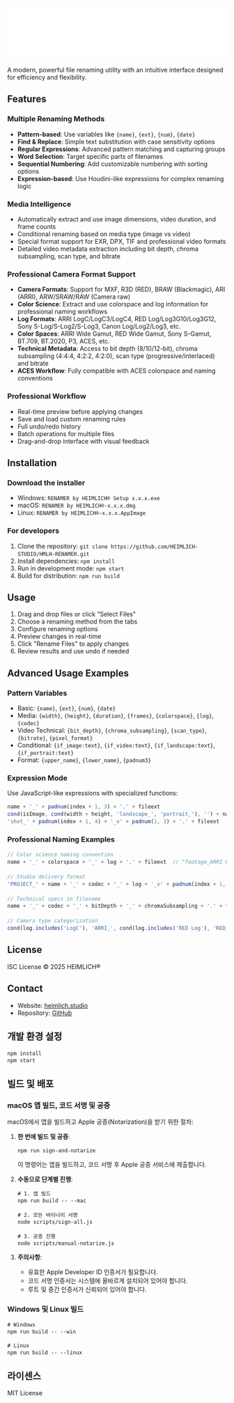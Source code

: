 ![RENAMER by HEIMLICH®](assets/HEIMLICH_TYPOLOGO.svg)

A modern, powerful file renaming utility with an intuitive interface designed for efficiency and flexibility.

## Features

### Multiple Renaming Methods
- **Pattern-based**: Use variables like `{name}`, `{ext}`, `{num}`, `{date}`
- **Find & Replace**: Simple text substitution with case sensitivity options
- **Regular Expressions**: Advanced pattern matching and capturing groups
- **Word Selection**: Target specific parts of filenames
- **Sequential Numbering**: Add customizable numbering with sorting options
- **Expression-based**: Use Houdini-like expressions for complex renaming logic

### Media Intelligence
- Automatically extract and use image dimensions, video duration, and frame counts
- Conditional renaming based on media type (image vs video)
- Special format support for EXR, DPX, TIF and professional video formats
- Detailed video metadata extraction including bit depth, chroma subsampling, scan type, and bitrate

### Professional Camera Format Support
- **Camera Formats**: Support for MXF, R3D (RED), BRAW (Blackmagic), ARI (ARRI), ARW/SRAW/RAW (Camera raw)
- **Color Science**: Extract and use colorspace and log information for professional naming workflows
- **Log Formats**: ARRI LogC/LogC3/LogC4, RED Log/Log3G10/Log3G12, Sony S-Log/S-Log2/S-Log3, Canon Log/Log2/Log3, etc.
- **Color Spaces**: ARRI Wide Gamut, RED Wide Gamut, Sony S-Gamut, BT.709, BT.2020, P3, ACES, etc.
- **Technical Metadata**: Access to bit depth (8/10/12-bit), chroma subsampling (4:4:4, 4:2:2, 4:2:0), scan type (progressive/interlaced) and bitrate
- **ACES Workflow**: Fully compatible with ACES colorspace and naming conventions

### Professional Workflow
- Real-time preview before applying changes
- Save and load custom renaming rules
- Full undo/redo history
- Batch operations for multiple files
- Drag-and-drop interface with visual feedback

## Installation

### Download the installer
- Windows: `RENAMER by HEIMLICH® Setup x.x.x.exe`
- macOS: `RENAMER by HEIMLICH®-x.x.x.dmg`
- Linux: `RENAMER by HEIMLICH®-x.x.x.AppImage`

### For developers
1. Clone the repository: `git clone https://github.com/HEIMLICH-STUDIO/HMLH-RENAMER.git`
2. Install dependencies: `npm install`
3. Run in development mode: `npm start`
4. Build for distribution: `npm run build`

## Usage

1. Drag and drop files or click "Select Files"
2. Choose a renaming method from the tabs
3. Configure renaming options
4. Preview changes in real-time
5. Click "Rename Files" to apply changes
6. Review results and use undo if needed

## Advanced Usage Examples

### Pattern Variables
- Basic: `{name}`, `{ext}`, `{num}`, `{date}`
- Media: `{width}`, `{height}`, `{duration}`, `{frames}`, `{colorspace}`, `{log}`, `{codec}`
- Video Technical: `{bit_depth}`, `{chroma_subsampling}`, `{scan_type}`, `{bitrate}`, `{pixel_format}`
- Conditional: `{if_image:text}`, `{if_video:text}`, `{if_landscape:text}`, `{if_portrait:text}`
- Format: `{upper_name}`, `{lower_name}`, `{padnum3}`

### Expression Mode
Use JavaScript-like expressions with specialized functions:
```javascript
name + '_' + padnum(index + 1, 3) + '.' + fileext
cond(isImage, cond(width > height, 'landscape_', 'portrait_'), '') + name + '.' + fileext
'shot_' + padnum(index + 1, 4) + '_v' + padnum(1, 3) + '.' + fileext
```

### Professional Naming Examples
```javascript
// Color science naming convention
name + '_' + colorspace + '_' + log + '.' + fileext  // "footage_ARRI Wide Gamut_ARRI LogC3.ari"

// Studio delivery format
'PROJECT_' + name + '_' + codec + '_' + log + '_v' + padnum(index + 1, 3) + '.' + fileext  // "PROJECT_shot_REDCODE_RED Log3G10_v001.r3d"

// Technical specs in filename 
name + '_' + codec + '_' + bitDepth + '_' + chromaSubsampling + '.' + fileext  // "clip_PRORES_10-bit_4:2:2.mov"

// Camera type categorization
cond(log.includes('LogC'), 'ARRI_', cond(log.includes('RED Log'), 'RED_', cond(log.includes('S-Log'), 'SONY_', ''))) + name + '.' + fileext
```

## License

ISC License © 2025 HEIMLICH®

## Contact

- Website: [heimlich.studio](https://heimlich.studio)
- Repository: [GitHub](https://github.com/HEIMLICH-STUDIO/HMLH-RENAMER)

## 개발 환경 설정

```
npm install
npm start
```

## 빌드 및 배포

### macOS 앱 빌드, 코드 서명 및 공증

macOS에서 앱을 빌드하고 Apple 공증(Notarization)을 받기 위한 절차:

1. **한 번에 빌드 및 공증**:
   ```
   npm run sign-and-notarize
   ```
   이 명령어는 앱을 빌드하고, 코드 서명 후 Apple 공증 서비스에 제출합니다.

2. **수동으로 단계별 진행**:
   ```
   # 1. 앱 빌드
   npm run build -- --mac
   
   # 2. 모든 바이너리 서명
   node scripts/sign-all.js
   
   # 3. 공증 진행
   node scripts/manual-notarize.js
   ```

3. **주의사항**:
   - 유효한 Apple Developer ID 인증서가 필요합니다.
   - 코드 서명 인증서는 시스템에 올바르게 설치되어 있어야 합니다.
   - 루트 및 중간 인증서가 신뢰되어 있어야 합니다.

### Windows 및 Linux 빌드

```
# Windows
npm run build -- --win

# Linux
npm run build -- --linux
```

## 라이센스

MIT License 